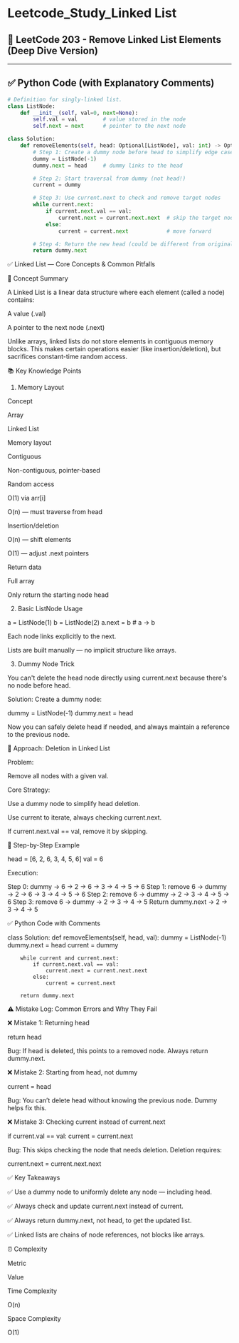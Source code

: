 # Leetcode_Study_Linked List
## 🚀 LeetCode 203 - Remove Linked List Elements (Deep Dive Version)

---

## ✅ Python Code (with Explanatory Comments)

```python
# Definition for singly-linked list.
class ListNode:
    def __init__(self, val=0, next=None):
        self.val = val        # value stored in the node
        self.next = next      # pointer to the next node           

class Solution:
    def removeElements(self, head: Optional[ListNode], val: int) -> Optional[ListNode]:
        # Step 1: Create a dummy node before head to simplify edge cases
        dummy = ListNode(-1)
        dummy.next = head     # dummy links to the head

        # Step 2: Start traversal from dummy (not head!)
        current = dummy

        # Step 3: Use current.next to check and remove target nodes
        while current.next:
            if current.next.val == val:
                current.next = current.next.next  # skip the target node
            else:
                current = current.next            # move forward

        # Step 4: Return the new head (could be different from original head)
        return dummy.next
```
✅ Linked List — Core Concepts & Common Pitfalls

🧩 Concept Summary

A Linked List is a linear data structure where each element (called a node) contains:

A value (.val)

A pointer to the next node (.next)

Unlike arrays, linked lists do not store elements in contiguous memory blocks. This makes certain operations easier (like insertion/deletion), but sacrifices constant-time random access.

📚 Key Knowledge Points

1. Memory Layout

Concept

Array

Linked List

Memory layout

Contiguous

Non-contiguous, pointer-based

Random access

O(1) via arr[i]

O(n) — must traverse from head

Insertion/deletion

O(n) — shift elements

O(1) — adjust .next pointers

Return data

Full array

Only return the starting node head

2. Basic ListNode Usage

a = ListNode(1)
b = ListNode(2)
a.next = b  # a → b

Each node links explicitly to the next.

Lists are built manually — no implicit structure like arrays.

3. Dummy Node Trick

You can't delete the head node directly using current.next because there's no node before head.

Solution: Create a dummy node:

dummy = ListNode(-1)
dummy.next = head

Now you can safely delete head if needed, and always maintain a reference to the previous node.

🧠 Approach: Deletion in Linked List

Problem:

Remove all nodes with a given val.

Core Strategy:

Use a dummy node to simplify head deletion.

Use current to iterate, always checking current.next.

If current.next.val == val, remove it by skipping.

📝 Step-by-Step Example

head = [6, 2, 6, 3, 4, 5, 6]
val = 6

Execution:

Step 0: dummy → 6 → 2 → 6 → 3 → 4 → 5 → 6
Step 1: remove 6      → dummy → 2 → 6 → 3 → 4 → 5 → 6
Step 2: remove 6      → dummy → 2 → 3 → 4 → 5 → 6
Step 3: remove 6      → dummy → 2 → 3 → 4 → 5
Return dummy.next     → 2 → 3 → 4 → 5

✅ Python Code with Comments

class Solution:
    def removeElements(self, head, val):
        dummy = ListNode(-1)
        dummy.next = head
        current = dummy

        while current and current.next:
            if current.next.val == val:
                current.next = current.next.next
            else:
                current = current.next

        return dummy.next

⚠️ Mistake Log: Common Errors and Why They Fail

❌ Mistake 1: Returning head

return head

Bug: If head is deleted, this points to a removed node. Always return dummy.next.

❌ Mistake 2: Starting from head, not dummy

current = head

Bug: You can’t delete head without knowing the previous node. Dummy helps fix this.

❌ Mistake 3: Checking current instead of current.next

if current.val == val:
    current = current.next

Bug: This skips checking the node that needs deletion. Deletion requires:

current.next = current.next.next

✅ Key Takeaways

✅ Use a dummy node to uniformly delete any node — including head.

✅ Always check and update current.next instead of current.

✅ Always return dummy.next, not head, to get the updated list.

✅ Linked lists are chains of node references, not blocks like arrays.

⏰ Complexity

Metric

Value

Time Complexity

O(n)

Space Complexity

O(1)


